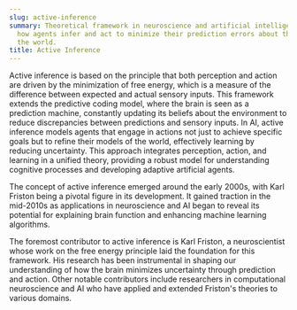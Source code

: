 ```yaml
---
slug: active-inference
summary: Theoretical framework in neuroscience and artificial intelligence that describes
  how agents infer and act to minimize their prediction errors about the state of
  the world.
title: Active Inference
---
```


Active inference is based on the principle that both perception and action are driven by the minimization of free energy, which is a measure of the difference between expected and actual sensory inputs. This framework extends the predictive coding model, where the brain is seen as a prediction machine, constantly updating its beliefs about the environment to reduce discrepancies between predictions and sensory inputs. In AI, active inference models agents that engage in actions not just to achieve specific goals but to refine their models of the world, effectively learning by reducing uncertainty. This approach integrates perception, action, and learning in a unified theory, providing a robust model for understanding cognitive processes and developing adaptive artificial agents.

The concept of active inference emerged around the early 2000s, with Karl Friston being a pivotal figure in its development. It gained traction in the mid-2010s as applications in neuroscience and AI began to reveal its potential for explaining brain function and enhancing machine learning algorithms.

The foremost contributor to active inference is Karl Friston, a neuroscientist whose work on the free energy principle laid the foundation for this framework. His research has been instrumental in shaping our understanding of how the brain minimizes uncertainty through prediction and action. Other notable contributors include researchers in computational neuroscience and AI who have applied and extended Friston's theories to various domains.